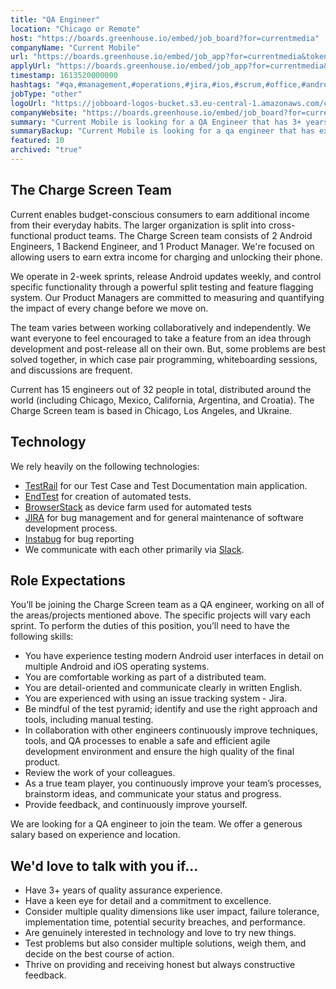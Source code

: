 ```yaml
---
title: "QA Engineer"
location: "Chicago or Remote"
host: "https://boards.greenhouse.io/embed/job_board?for=currentmedia"
companyName: "Current Mobile"
url: "https://boards.greenhouse.io/embed/job_app?for=currentmedia&token=4468497002"
applyUrl: "https://boards.greenhouse.io/embed/job_app?for=currentmedia&token=4468497002#app"
timestamp: 1613520000000
hashtags: "#qa,#management,#operations,#jira,#ios,#scrum,#office,#android,#English"
jobType: "other"
logoUrl: "https://jobboard-logos-bucket.s3.eu-central-1.amazonaws.com/current-mobile"
companyWebsite: "https://boards.greenhouse.io/embed/job_board?for=currentmedia"
summary: "Current Mobile is looking for a QA Engineer that has 3+ years of experience in quality assurance."
summaryBackup: "Current Mobile is looking for a qa engineer that has experience in: #android, #management, #operations."
featured: 10
archived: "true"
---
```


## The Charge Screen Team

Current enables budget-conscious consumers to earn additional income from their everyday habits. The larger organization is split into cross-functional product teams. The Charge Screen team consists of 2 Android Engineers, 1 Backend Engineer, and 1 Product Manager. We're focused on allowing users to earn extra income for charging and unlocking their phone.

We operate in 2-week sprints, release Android updates weekly, and control specific functionality through a powerful split testing and feature flagging system. Our Product Managers are committed to measuring and quantifying the impact of every change before we move on.

The team varies between working collaboratively and independently. We want everyone to feel encouraged to take a feature from an idea through development and post-release all on their own. But, some problems are best solved together, in which case pair programming, whiteboarding sessions, and discussions are frequent.

Current has 15 engineers out of 32 people in total, distributed around the world (including Chicago, Mexico, California, Argentina, and Croatia). The Charge Screen team is based in Chicago, Los Angeles, and Ukraine.

## Technology

We rely heavily on the following technologies:

*   [TestRail](https://www.gurock.com/testrail) for our Test Case and Test Documentation main application.
*   [EndTest](https://endtest.io) for creation of automated tests.
*   [BrowserStack](https://browserstack.com) as device farm used for automated tests
*   [JIRA](https://www.atlassian.com/software/jira) for bug management and for general maintenance of software development process.
*   [Instabug](https://instabug.com) for bug reporting
*   We communicate with each other primarily via [Slack](https://slack.com).

## Role Expectations

You’ll be joining the Charge Screen team as a QA engineer, working on all of the areas/projects mentioned above. The specific projects will vary each sprint. To perform the duties of this position, you’ll need to have the following skills:

*   You have experience testing modern Android user interfaces in detail on multiple Android and iOS operating systems.
*   You are comfortable working as part of a distributed team.
*   You are detail-oriented and communicate clearly in written English.
*   You are experienced with using an issue tracking system - Jira.
*   Be mindful of the test pyramid; identify and use the right approach and tools, including manual testing.
*   In collaboration with other engineers continuously improve techniques, tools, and QA processes to enable a safe and efficient agile development environment and ensure the high quality of the final product.
*   Review the work of your colleagues.
*   As a true team player, you continuously improve your team’s processes, brainstorm ideas, and communicate your status and progress.
*   Provide feedback, and continuously improve yourself.

We are looking for a QA engineer to join the team. We offer a generous salary based on experience and location.

## We'd love to talk with you if…

*   Have 3+ years of quality assurance experience.
*   Have a keen eye for detail and a commitment to excellence.
*   Consider multiple quality dimensions like user impact, failure tolerance, implementation time, potential security breaches, and performance.
*   Are genuinely interested in technology and love to try new things.
*   Test problems but also consider multiple solutions, weigh them, and decide on the best course of action.
*   Thrive on providing and receiving honest but always constructive feedback.
